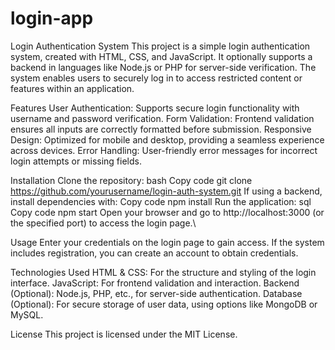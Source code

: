 # login-app

Login Authentication System
This project is a simple login authentication system, created with HTML, CSS, and JavaScript. It optionally supports a backend in languages like Node.js or PHP for server-side verification. The system enables users to securely log in to access restricted content or features within an application.

Features
User Authentication: Supports secure login functionality with username and password verification.
Form Validation: Frontend validation ensures all inputs are correctly formatted before submission.
Responsive Design: Optimized for mobile and desktop, providing a seamless experience across devices.
Error Handling: User-friendly error messages for incorrect login attempts or missing fields.


Installation
Clone the repository:
bash
Copy code
git clone https://github.com/yourusername/login-auth-system.git
If using a backend, install dependencies with:
Copy code
npm install
Run the application:
sql
Copy code
npm start
Open your browser and go to http://localhost:3000 (or the specified port) to access the login page.\

Usage
Enter your credentials on the login page to gain access.
If the system includes registration, you can create an account to obtain credentials.


Technologies Used
HTML & CSS: For the structure and styling of the login interface.
JavaScript: For frontend validation and interaction.
Backend (Optional): Node.js, PHP, etc., for server-side authentication.
Database (Optional): For secure storage of user data, using options like MongoDB or MySQL.


License
This project is licensed under the MIT License.
